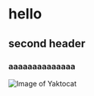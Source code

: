 # hello
## second header
### aaaaaaaaaaaaaa

![Image of Yaktocat](https://octodex.github.com/images/yaktocat.png)
